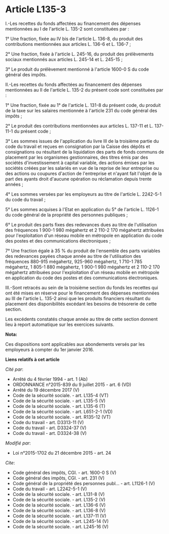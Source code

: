 # Article L135-3

I.-Les recettes du fonds affectées au financement des dépenses mentionnées au I de l'article L. 135-2 sont constituées par : 

1° Une fraction, fixée au IV bis de l'article L. 136-8, du produit des contributions mentionnées aux articles L. 136-6 et L.
136-7 ; 

2° Une fraction, fixée à l'article L. 245-16, du produit des prélèvements sociaux mentionnés aux articles L. 245-14 et L.
245-15 ; 

3° Le produit du prélèvement mentionné à l'article 1600-0 S du code général des impôts. 

II.-Les recettes du fonds affectées au financement des dépenses mentionnées au II de l'article L. 135-2 du présent code sont
constituées par : 

1° Une fraction, fixée au 1° de l'article L. 131-8 du présent code, du produit de la taxe sur les salaires mentionnée à
l'article 231 du code général des impôts ; 

2° Le produit des contributions mentionnées aux articles L. 137-11 et L. 137-11-1 du présent code ; 

3° Les sommes issues de l'application du livre III de la troisième partie du code du travail et reçues en consignation par la
Caisse des dépôts et consignations ou résultant de la liquidation des parts de fonds communs de placement par les organismes
gestionnaires, des titres émis par des sociétés d'investissement à capital variable, des actions émises par les sociétés
créées par les salariés en vue de la reprise de leur entreprise ou des actions ou coupures d'action de l'entreprise et
n'ayant fait l'objet de la part des ayants droit d'aucune opération ou réclamation depuis trente années ; 

4° Les sommes versées par les employeurs au titre de l'article L. 2242-5-1 du code du travail ; 

5° Les sommes acquises à l'Etat en application du 5° de l'article L. 1126-1 du code général de la propriété des personnes
publiques ; 

6° Le produit des parts fixes des redevances dues au titre de l'utilisation des fréquences 1 900-1 980 mégahertz et 2 110-2
170 mégahertz attribuées pour l'exploitation d'un réseau mobile en métropole en application du code des postes et des
communications électroniques ; 

7° Une fraction égale à 35 % du produit de l'ensemble des parts variables des redevances payées chaque année au titre de
l'utilisation des fréquences 880-915 mégahertz, 925-960 mégahertz, 1 710-1 785 mégahertz, 1 805-1 880 mégahertz, 1 900-1 980
mégahertz et 2 110-2 170 mégahertz attribuées pour l'exploitation d'un réseau mobile en métropole en application du code des
postes et des communications électroniques. 

III.-Sont retracés au sein de la troisième section du fonds les recettes qui ont été mises en réserve pour le financement des
dépenses mentionnées au III de l'article L. 135-2 ainsi que les produits financiers résultant du placement des disponibilités
excédant les besoins de trésorerie de cette section. 

Les excédents constatés chaque année au titre de cette section donnent lieu à report automatique sur les exercices suivants.

**Nota:**

Ces dispositions sont applicables aux abondements versés par les employeurs à compter du 1er janvier 2016.

**Liens relatifs à cet article**

_Cité par_:

  - Arrêté du 4 février 1994 - art. 1 (Ab)
  - ORDONNANCE n°2015-839 du 9 juillet 2015 - art. 6 (VD)
  - Arrêté du 19 décembre 2017 (V)
  - Code de la sécurité sociale. - art. L135-4 (VT)
  - Code de la sécurité sociale. - art. L135-5 (V)
  - Code de la sécurité sociale. - art. L135-6 (T)
  - Code de la sécurité sociale. - art. L651-2-1 (VD)
  - Code de la sécurité sociale. - art. R135-12 (VT)
  - Code du travail - art. D3313-11 (V)
  - Code du travail - art. D3324-37 (V)
  - Code du travail - art. D3324-38 (V)

_Modifié par_:

  - Loi n°2015-1702 du 21 décembre 2015 - art. 24

_Cite_:

  - Code général des impôts, CGI. - art. 1600-0 S (V)
  - Code général des impôts, CGI. - art. 231 (V)
  - Code général de la propriété des personnes publ... - art. L1126-1 (V)
  - Code du travail - art. L2242-5-1 (V)
  - Code de la sécurité sociale. - art. L131-8 (V)
  - Code de la sécurité sociale. - art. L135-2 (V)
  - Code de la sécurité sociale. - art. L136-6 (V)
  - Code de la sécurité sociale. - art. L136-8 (V)
  - Code de la sécurité sociale. - art. L137-11 (V)
  - Code de la sécurité sociale. - art. L245-14 (V)
  - Code de la sécurité sociale. - art. L245-16 (V)
